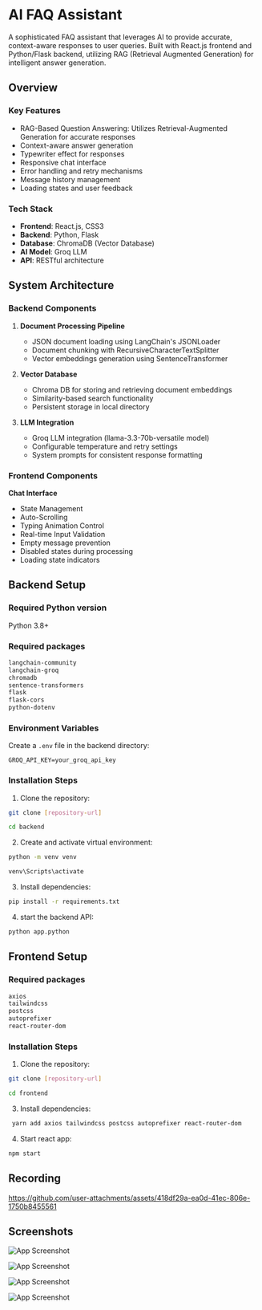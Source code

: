 # AI FAQ Assistant

A sophisticated FAQ assistant that leverages AI to provide accurate, context-aware responses to user queries. Built with React.js frontend and Python/Flask backend, utilizing RAG (Retrieval Augmented Generation) for intelligent answer generation.



## Overview

### Key Features
- RAG-Based Question Answering: Utilizes Retrieval-Augmented Generation for accurate responses
- Context-aware answer generation
- Typewriter effect for responses
- Responsive chat interface
- Error handling and retry mechanisms
- Message history management
- Loading states and user feedback

### Tech Stack
- **Frontend**: React.js, CSS3
- **Backend**: Python, Flask
- **Database**: ChromaDB (Vector Database)
- **AI Model**: Groq LLM
- **API**: RESTful architecture




## System Architecture

### Backend Components

1. **Document Processing Pipeline**
   - JSON document loading using LangChain's JSONLoader
   - Document chunking with RecursiveCharacterTextSplitter
   - Vector embeddings generation using SentenceTransformer

2. **Vector Database**
   - Chroma DB for storing and retrieving document embeddings
   - Similarity-based search functionality
   - Persistent storage in local directory

3. **LLM Integration**
   - Groq LLM integration (llama-3.3-70b-versatile model)
   - Configurable temperature and retry settings
   - System prompts for consistent response formatting

### Frontend Components
 **Chat Interface** 
   - State Management
   - Auto-Scrolling
   - Typing Animation Control
   - Real-time Input Validation
   - Empty message prevention
   - Disabled states during processing
   - Loading state indicators

## Backend Setup

### Required Python version
Python 3.8+

### Required packages
```bash
langchain-community 
langchain-groq 
chromadb
sentence-transformers 
flask 
flask-cors 
python-dotenv
 ```


### Environment Variables
Create a `.env` file in the backend directory:

``` GROQ_API_KEY=your_groq_api_key ```

### Installation Steps

1. Clone the repository:

```bash
git clone [repository-url]

cd backend
```

2. Create and activate virtual environment:
```bash
python -m venv venv

venv\Scripts\activate
```

3. Install dependencies:
```bash
pip install -r requirements.txt
```
4. start the backend API:
```bash
python app.python
```

## Frontend Setup

### Required packages
```bash
axios 
tailwindcss 
postcss 
autoprefixer 
react-router-dom
 ```
### Installation Steps

1. Clone the repository:

```bash
git clone [repository-url]

cd frontend
```

3. Install dependencies:

```bash
 yarn add axios tailwindcss postcss autoprefixer react-router-dom
 ```
4. Start react app:
```bash
npm start
```

## Recording


https://github.com/user-attachments/assets/418df29a-ea0d-41ec-806e-1750b8455561


## Screenshots

![App Screenshot](https://github.com/Sharptooth14/FAQ_Assistant/blob/main/screenshots/Screenshot%202025-01-28%20233943.png)


![App Screenshot](https://github.com/Sharptooth14/FAQ_Assistant/blob/main/screenshots/Screenshot%202025-01-28%20234017.png)

![App Screenshot](https://github.com/Sharptooth14/FAQ_Assistant/blob/main/screenshots/Screenshot%202025-01-28%20234310.png)

![App Screenshot](https://github.com/Sharptooth14/FAQ_Assistant/blob/main/screenshots/Screenshot%202025-01-29%20123705.png)
